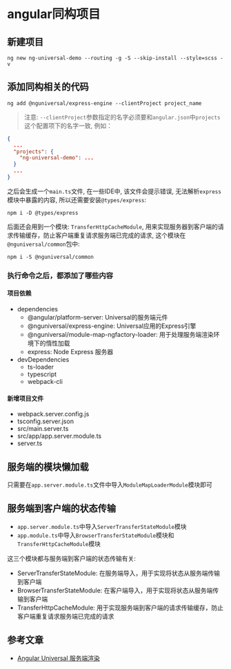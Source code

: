 # angular同构项目

## 新建项目

`ng new ng-universal-demo --routing -g -S --skip-install --style=scss -v`

## 添加同构相关的代码

`ng add @nguniversal/express-engine --clientProject project_name`

> 注意: `--clientProject`参数指定的名字必须要和`angular.json`中`projects`这个配置项下的名字一致, 例如：

```json
{
  ...
  "projects": {
    "ng-universal-demo": ...
  }
  ...
}
```

之后会生成一个`main.ts`文件, 在一些IDE中, 该文件会提示错误, 无法解析`express`模块中暴露的内容, 所以还需要安装`@types/express`: 

`npm i -D @types/express`

后面还会用到一个模块: `TransferHttpCacheModule`, 用来实现服务器到客户端的请求传输缓存，防止客户端重复请求服务端已完成的请求, 这个模块在`@nguniversal/common`包中: 

`npm i -S @nguniversal/common`


### 执行命令之后，都添加了哪些内容

#### 项目依赖

- dependencies
  - @angular/platform-server: Universal的服务端元件
  - @nguniversal/express-engine: Universal应用的Express引擎
  - @nguniversal/module-map-ngfactory-loader: 用于处理服务端渲染环境下的惰性加载
  - express: Node Express 服务器
- devDependencies
  - ts-loader
  - typescript
  - webpack-cli

#### 新增项目文件

- webpack.server.config.js
- tsconfig.server.json
- src/main.server.ts
- src/app/app.server.module.ts
- server.ts

## 服务端的模块懒加载

只需要在`app.server.module.ts`文件中导入`ModuleMapLoaderModule`模块即可

## 服务端到客户端的状态传输

- `app.server.module.ts`中导入`ServerTransferStateModule`模块
- `app.module.ts`中导入`BrowserTransferStateModule`模块和`TransferHttpCacheModule`模块

这三个模块都与服务端到客户端的状态传输有关: 

- ServerTransferStateModule: 在服务端导入，用于实现将状态从服务端传输到客户端
- BrowserTransferStateModule: 在客户端导入，用于实现将状态从服务端传输到客户端
- TransferHttpCacheModule: 用于实现服务端到客户端的请求传输缓存，防止客户端重复请求服务端已完成的请求

## 参考文章

- [Angular Universal 服务端渲染](https://www.jianshu.com/p/40be228a5ec6)
